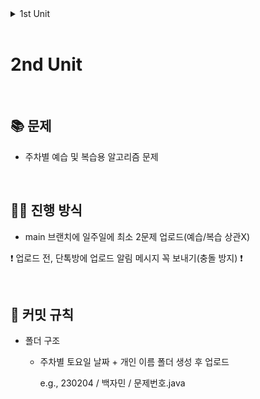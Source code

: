 <details>
<summary>1st Unit</summary>

## 📆 회의 날짜

매주 토요일 오전 10시

<br>

## 📚 문제

1. 문제는 공통 문제 2개(백준 1문제, 프로그래머스 1문제) + 개인 문제 1개
2. 공통 문제는 3명이 돌아가면서 출제
3. 공통 문제는 꼭 풀어오기. (안 풀어오면 벌금 1000원)

<br>

## 🧑‍💻 진행 방식

1. 회의 시간 전까지 코드 올리고 pr 올리기
2. 회의 시간에 코드 공유
3. 코드 공유에 해당하는 pr을 확인하고 review 남기기

<br>

## 🎯 커밋 규칙

1. ADD : 블라블라
2. UPDATE : 블라블라

<br>

## 🎯 PR 규칙

1. pr 제목 : 회의날짜 이름 제출
    
    e.g., 221223 김아린 제출


</details>
<br> 

# 2nd Unit
<br>

## 📚 문제

- 주차별 예습 및 복습용 알고리즘 문제

<br>

## 🧑‍💻 진행 방식

- main 브랜치에 일주일에 최소 2문제 업로드(예습/복습 상관X)

❗️ 업로드 전, 단톡방에 업로드 알림 메시지 꼭 보내기(충돌 방지) ❗️

<br>

## 🎯 커밋 규칙

- 폴더 구조
    - 주차별 토요일 날짜 + 개인 이름 폴더 생성 후 업로드
        
        e.g., 230204 / 백자민 / 문제번호.java 
        

<br>
